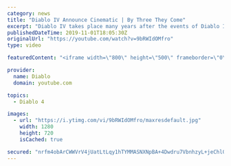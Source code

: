 ```yaml
---
category: news
title: "Diablo IV Announce Cinematic | By Three They Come"
excerpt: "Diablo IV takes place many years after the events of Diablo III, after millions have been slaughtered by the actions of the High Heavens and Burning Hells alike."
publishedDateTime: 2019-11-01T18:05:30Z
originalUrl: "https://youtube.com/watch?v=9bRWIdOMfro"
type: video

featuredContent: "<iframe width=\"800\" height=\"500\" frameborder=\"0\" src=\"https://www.youtube.com/embed/9bRWIdOMfro\" allow=\"accelerometer; autoplay; encrypted-media; gyroscope; picture-in-picture\" allowfullscreen></iframe>"

provider:
  name: Diablo
  domain: youtube.com

topics:
  - Diablo 4

images:
  - url: "https://i.ytimg.com/vi/9bRWIdOMfro/maxresdefault.jpg"
    width: 1280
    height: 720
    isCached: true

secured: "nrfm4obArCWWVrV4jUatLtLqy1hTYMMASNXNpBA+4Dwdru7VbnhzyL+jeChl0LUvokZ68n7T6Lr1sBDctraBN/iKT8dsXzLbgUhxK7jgCjRcxpibvkNFXslQ4yDaTQPdOXcvnn/HGq3kDZ/d6/HeuxNPNwf7XaOUVukSCXubdrPh/Sdqi2Usj0OQPuEvD+CEJ/PbYZdN95CjD/4HwcG8jANkW9i0+AVir7SL6MK7O2uVsh8Etdqb8TJZxlLYOHIcXZEcbzME5nlgM3Doe5XSihi/H4owWTtBtKiJNoYaVBv8I06LeH6GUyN5V0aTjwCpK4+pkaXivVHwGGH3wSn4bdxopBM7DZZcbTScEo/yqGRM3LzFV32LZmPl9Lv7TzfSAx8qjgZvNXEj6TdeL52IgRQW+l1zkdAYdhOi3e4IJy4asQFvvMx1mjIykxWN8z4O;Tr+f4OBWoeBChncY5YRERQ=="
---
```


